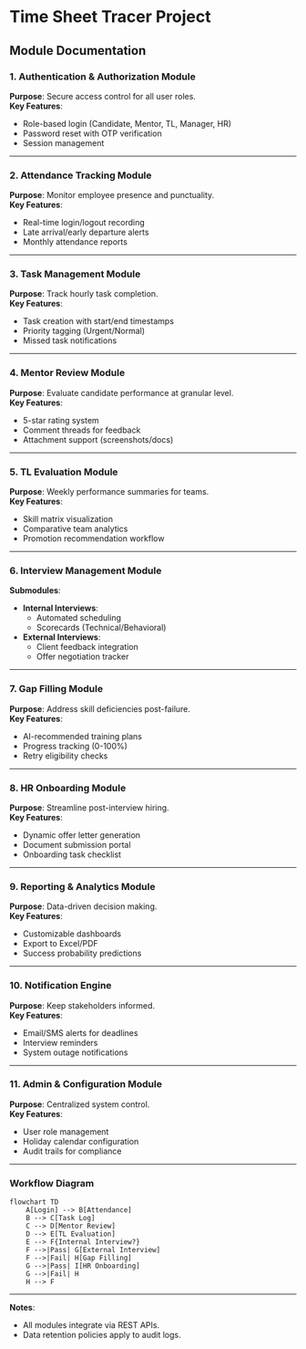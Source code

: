 # **Time Sheet Tracer Project**  
## **Module Documentation**  

### **1. Authentication & Authorization Module**  
**Purpose**: Secure access control for all user roles.  
**Key Features**:  
- Role-based login (Candidate, Mentor, TL, Manager, HR)  
- Password reset with OTP verification  
- Session management  

---

### **2. Attendance Tracking Module**  
**Purpose**: Monitor employee presence and punctuality.  
**Key Features**:  
- Real-time login/logout recording  
- Late arrival/early departure alerts  
- Monthly attendance reports  

---

### **3. Task Management Module**  
**Purpose**: Track hourly task completion.  
**Key Features**:  
- Task creation with start/end timestamps  
- Priority tagging (Urgent/Normal)  
- Missed task notifications  

---

### **4. Mentor Review Module**  
**Purpose**: Evaluate candidate performance at granular level.  
**Key Features**:  
- 5-star rating system  
- Comment threads for feedback  
- Attachment support (screenshots/docs)  

---

### **5. TL Evaluation Module**  
**Purpose**: Weekly performance summaries for teams.  
**Key Features**:  
- Skill matrix visualization  
- Comparative team analytics  
- Promotion recommendation workflow  

---

### **6. Interview Management Module**  
**Submodules**:  
- **Internal Interviews**:  
  - Automated scheduling  
  - Scorecards (Technical/Behavioral)  
- **External Interviews**:  
  - Client feedback integration  
  - Offer negotiation tracker  

---

### **7. Gap Filling Module**  
**Purpose**: Address skill deficiencies post-failure.  
**Key Features**:  
- AI-recommended training plans  
- Progress tracking (0-100%)  
- Retry eligibility checks  

---

### **8. HR Onboarding Module**  
**Purpose**: Streamline post-interview hiring.  
**Key Features**:  
- Dynamic offer letter generation  
- Document submission portal  
- Onboarding task checklist  

---

### **9. Reporting & Analytics Module**  
**Purpose**: Data-driven decision making.  
**Key Features**:  
- Customizable dashboards  
- Export to Excel/PDF  
- Success probability predictions  

---

### **10. Notification Engine**  
**Purpose**: Keep stakeholders informed.  
**Key Features**:  
- Email/SMS alerts for deadlines  
- Interview reminders  
- System outage notifications  

---

### **11. Admin & Configuration Module**  
**Purpose**: Centralized system control.  
**Key Features**:  
- User role management  
- Holiday calendar configuration  
- Audit trails for compliance  

---

### **Workflow Diagram**  
```mermaid
flowchart TD
    A[Login] --> B[Attendance]
    B --> C[Task Log]
    C --> D[Mentor Review]
    D --> E[TL Evaluation]
    E --> F{Internal Interview?}
    F -->|Pass| G[External Interview]
    F -->|Fail| H[Gap Filling]
    G -->|Pass| I[HR Onboarding]
    G -->|Fail| H
    H --> F
```

---

**Notes**:  
- All modules integrate via REST APIs.  
- Data retention policies apply to audit logs.  
